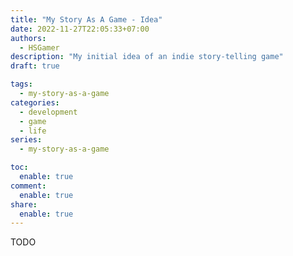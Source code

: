```yaml
---
title: "My Story As A Game - Idea"
date: 2022-11-27T22:05:33+07:00
authors:
  - HSGamer
description: "My initial idea of an indie story-telling game"
draft: true

tags:
  - my-story-as-a-game
categories:
  - development
  - game
  - life
series:
  - my-story-as-a-game

toc:
  enable: true
comment:
  enable: true
share:
  enable: true
---
```


<!--more-->

TODO